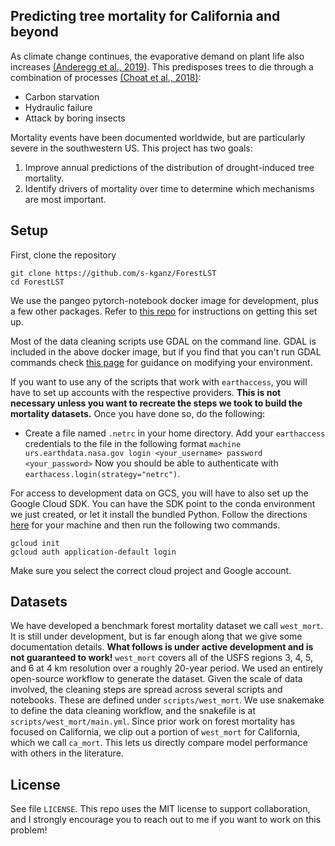 ## Predicting tree mortality for California and beyond

As climate change continues, the evaporative demand on plant life also increases [(Anderegg et al., 2019)](https://www.nature.com/articles/nclimate1635). This predisposes trees to die through a combination of processes [(Choat et al., 2018)](https://www.nature.com/articles/s41586-018-0240-x):

 - Carbon starvation
 - Hydraulic failure
 - Attack by boring insects

Mortality events have been documented worldwide, but are particularly severe in the southwestern US. This project has two goals:
 1. Improve annual predictions of the distribution of drought-induced tree mortality.
 2. Identify drivers of mortality over time to determine which mechanisms are most important.

## Setup
First, clone the repository
```
git clone https://github.com/s-kganz/ForestLST
cd ForestLST
```
We use the pangeo pytorch-notebook docker image for development, plus a few other packages. Refer to [this repo](https://github.com/pangeo-data/pangeo-docker-images) for instructions on getting this set up.

Most of the data cleaning scripts use GDAL on the command line. GDAL is included in the above docker image, but if you find that you can't run GDAL commands check [this page](https://gdal.org/en/latest/api/python_bindings.html) for guidance on modifying your environment.

If you want to use any of the scripts that work with `earthaccess`, you will have to set up accounts with the respective providers. **This is not necessary unless you want to recreate the steps we took to build the mortality datasets.** Once you have done so, do the following:
 - Create a file named `.netrc` in your home directory. Add your `earthaccess` credentials to the file in the following format
```machine urs.earthdata.nasa.gov login <your_username> password <your_password>```
Now you should be able to authenticate with `earthacess.login(strategy="netrc")`.

For access to development data on GCS, you will have to also set up the Google Cloud SDK. You can have the SDK point to the conda environment we just created, or let it install the bundled Python. Follow the directions [here](https://cloud.google.com/sdk/docs/install) for your machine and then run the following two commands.
```
gcloud init
gcloud auth application-default login
```
Make sure you select the correct cloud project and Google account.

## Datasets

We have developed a benchmark forest mortality dataset we call `west_mort`. It is still under development, but is far enough along that we give some documentation details. **What follows is under active development and is not guaranteed to work!** `west_mort` covers all of the USFS regions 3, 4, 5, and 6 at 4 km resolution over a roughly 20-year period. We used an entirely open-source workflow to generate the dataset. Given the scale of data involved, the cleaning steps are spread across several scripts and notebooks. These are defined under `scripts/west_mort`. We use snakemake to define the data cleaning workflow, and the snakefile is at `scripts/west_mort/main.yml`. Since prior work on forest mortality has focused on California, we clip out a portion of `west_mort` for California, which we call `ca_mort`. This lets us directly compare model performance with others in the literature.

## License
See file `LICENSE`. This repo uses the MIT license to support collaboration, and I strongly encourage you to reach out to me if you want to work on this problem!

